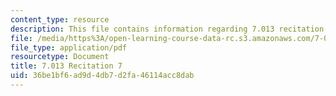 ```yaml
---
content_type: resource
description: This file contains information regarding 7.013 recitation 7.
file: /media/https%3A/open-learning-course-data-rc.s3.amazonaws.com/7-013-introductory-biology-spring-2013/36be1bf6ad9d4db7d2fa46114acc8dab_MIT7_013S12_Recitation_7.pdf
file_type: application/pdf
resourcetype: Document
title: 7.013 Recitation 7
uid: 36be1bf6-ad9d-4db7-d2fa-46114acc8dab
---
```

